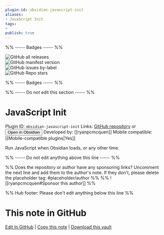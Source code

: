 ```yaml
---
plugin-id: obsidian-javascript-init
aliases:
- JavaScript Init
tags: 
- 
publish: true
---
```


%% ----- Badges ----- %%

![GitHub all releases](https://img.shields.io/github/downloads/ryanpcmcquen/obsidian-javascript-init/total?color=573E7A&logo=github&style=for-the-badge)   
![GitHub manifest version](https://img.shields.io/github/manifest-json/v/ryanpcmcquen/obsidian-javascript-init?color=573E7A&logo=github&style=for-the-badge)   
![GitHub issues by-label](https://img.shields.io/github/issues/ryanpcmcquen/obsidian-javascript-init/help%20wanted?color=573E7A&logo=github&style=for-the-badge)   
![GitHub Repo stars](https://img.shields.io/github/stars/ryanpcmcquen/obsidian-javascript-init?color=573E7A&logo=github&style=for-the-badge)

%% ----- Badges ----- %%

%% ----- Do not edit this section ----- %%

# JavaScript Init

Plugin ID: `obsidian-javascript-init`
Links: [GitHub repository](https://github.com/ryanpcmcquen/obsidian-javascript-init) or [<button id=HH>Open in Obsidian</button>](obsidian://show-plugin?id=obsidian-javascript-init)
Developed by: [[ryanpcmcquen]]
Mobile compatible: [[Mobile-compatible plugins|Yes]]

Run JavaScript when Obsidian loads, or any other time.

%% ----- Do not edit anything above this line ----- %% 

%% Does the repository or author have any sponsoring links? Uncomment the next line and add them to the author's note. If they don't, please delete the placeholder tag: #placeholder/author %%
%% ![[ryanpcmcquen#Sponsor this author]] %%

%% Hub footer: Please don't edit anything below this line %%

# This note in GitHub

<span class="git-footer">[Edit In GitHub](https://github.dev/obsidian-community/obsidian-hub/blob/main/02%20-%20Community%20Expansions/02.05%20All%20Community%20Expansions/Plugins/obsidian-javascript-init.md "git-hub-edit-note") | [Copy this note](https://raw.githubusercontent.com/obsidian-community/obsidian-hub/main/02%20-%20Community%20Expansions/02.05%20All%20Community%20Expansions/Plugins/obsidian-javascript-init.md "git-hub-copy-note") | [Download this vault](https://github.com/obsidian-community/obsidian-hub/archive/refs/heads/main.zip "git-hub-download-vault") </span>
